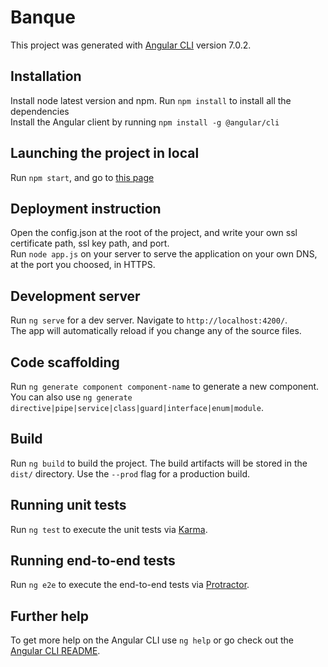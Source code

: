 # Banque

This project was generated with [Angular CLI](https://github.com/angular/angular-cli) version 7.0.2.



## Installation

Install node latest version and npm. Run ```npm install``` to install all the dependencies  
Install the Angular client by running ```npm install -g @angular/cli```  



## Launching the project in local

Run ```npm start```, and go to [this page](http://localhost:4200)

## Deployment instruction

Open the config.json at the root of the project, and write your own ssl certificate path, ssl key path, and port.  
Run ```node app.js``` on your server to serve the application on your own DNS, at the port you choosed, in HTTPS.  

## Development server

Run `ng serve` for a dev server. Navigate to `http://localhost:4200/`.  
The app will automatically reload if you change any of the source files.

## Code scaffolding

Run `ng generate component component-name` to generate a new component.  You can also use `ng generate directive|pipe|service|class|guard|interface|enum|module`.

## Build

Run `ng build` to build the project. The build artifacts will be stored in the `dist/` directory.  Use the `--prod` flag for a production build.

## Running unit tests

Run `ng test` to execute the unit tests via [Karma](https://karma-runner.github.io).  

## Running end-to-end tests

Run `ng e2e` to execute the end-to-end tests via [Protractor](http://www.protractortest.org/).

## Further help

To get more help on the Angular CLI use `ng help` or go check out the [Angular CLI README](https://github.com/angular/angular-cli/blob/master/README.md).
